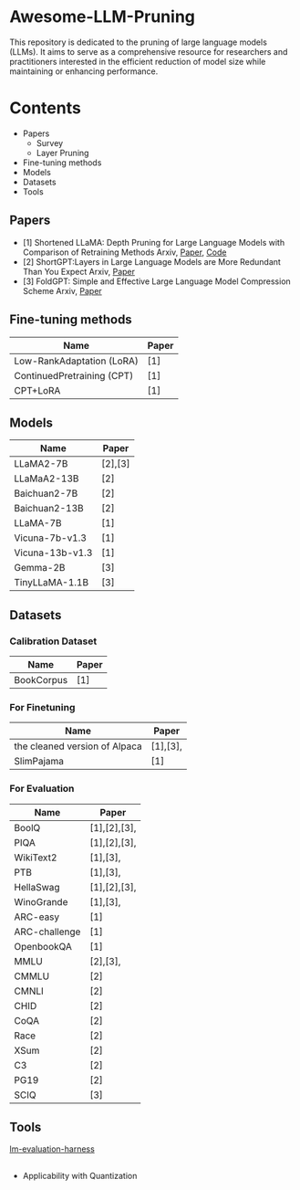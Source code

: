# Awesome-LLM-Pruning

This repository is dedicated to the pruning of large language models (LLMs). It aims to serve as a comprehensive resource for researchers and practitioners interested in the efficient reduction of model size while maintaining or enhancing performance.

# Contents
- Papers
  - Survey
  - Layer Pruning
- Fine-tuning methods
- Models
- Datasets 
- Tools


## Papers


- [1] Shortened LLaMA: Depth Pruning for Large Language Models with Comparison of Retraining Methods
  Arxiv, [Paper](https://arxiv.org/pdf/2402.02834), [Code](https://github.com/Nota-NetsPresso/shortened-llm) 
- [2] ShortGPT:Layers in Large Language Models are More Redundant Than You Expect
  Arxiv, [Paper](https://arxiv.org/pdf/2403.03853)
- [3] FoldGPT: Simple and Effective Large Language Model Compression Scheme
  Arxiv, [Paper](https://arxiv.org/pdf/2407.00928)

## Fine-tuning methods
| Name     | Paper         |
|----------|--------------|
| Low-RankAdaptation (LoRA)    | [1]   | 
| ContinuedPretraining (CPT)    | [1]   | 
| CPT+LoRA    | [1]   | 
 

## Models
| Name     | Paper         |
|----------|--------------|
| LLaMA2-7B    | [2],[3]   | 
| LLaMaA2-13B      | [2]     |
| Baichuan2-7B   |   [2]           |
| Baichuan2-13B   |   [2]           |
| LLaMA-7B    | [1]    | 
| Vicuna-7b-v1.3    | [1]    | 
| Vicuna-13b-v1.3    | [1]    | 
| Gemma-2B |  [3] |
| TinyLLaMA-1.1B |  [3] |

## Datasets 
### Calibration Dataset
| Name     | Paper         |
|----------|--------------|
| BookCorpus   | [1]    | 

### For Finetuning
| Name     | Paper         |
|----------|--------------|
| the cleaned version of Alpaca  |   [1],[3],  |
| SlimPajama      |   [1]   |

### For Evaluation
| Name     | Paper         |
|----------|--------------|
| BoolQ   |  [1],[2],[3],   | 
| PIQA    |    [1],[2],[3],  |
| WikiText2   |   [1],[3],  |
| PTB  |   [1],[3],  |
| HellaSwag |    [1],[2],[3],  |
| WinoGrande |   [1],[3],   |
| ARC-easy |   [1]   |
| ARC-challenge |   [1]   |
| OpenbookQA |   [1]   |
| MMLU |   [2],[3],   |
| CMMLU |   [2]   |
| CMNLI |   [2]   |
| CHID |   [2]   |
| CoQA |   [2]   |
| Race |   [2]   |
| XSum |   [2]   |
| C3 |   [2]   |
| PG19 |   [2]   |
| SCIQ |   [3]   |

## Tools
[lm-evaluation-harness](https://github.com/EleutherAI/lm-evaluation-harness)


## 
- Applicability with Quantization






